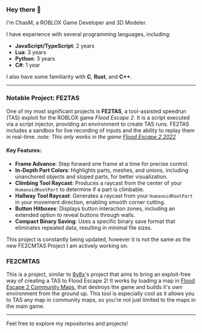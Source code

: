 ### Hey there 👋
I'm ChasM, a ROBLOX Game Developer and 3D Modeler.

I have experience with several programming languages, including:
- **JavaScript/TypeScript**: 2 years
- **Lua**: 3 years
- **Python**: 3 years
- **C#**: 1 year

I also have some familiarity with **C**, **Rust**, and **C++**.

---

### Notable Project: FE2TAS

One of my most significant projects is **FE2TAS**, a tool-assisted speedrun (TAS) exploit for the ROBLOX game *Flood Escape 2*. It is a script executed via a script injector, providing an environment to create TAS runs. FE2TAS includes a sandbox for live recording of inputs and the ability to replay them in real-time. *note: This only works in the game [Flood Escape 2 2022](https://www.roblox.com/games/95410451364746/FE2-2022)*

#### Key Features:
- **Frame Advance**: Step forward one frame at a time for precise control.
- **In-Depth Part Colors**: Highlights parts, meshes, and unions, including unanchored objects and sloped parts, for better visualization.
- **Climbing Tool Raycast**: Produces a raycast from the center of your `HumanoidRootPart` to determine if a part is climbable.
- **Hallway Tool Raycast**: Generates a raycast from your `HumanoidRootPart` in your movement direction, enabling smooth corner cutting.
- **Button Hitboxes**: Displays button interaction zones, including an extended option to reveal buttons through walls.
- **Compact Binary Saving**: Uses a specific binary save format that eliminates repeated data, resulting in minimal file sizes.

This project is constantly being updated, however it is not the same as the new FE2CMTAS Project I am actively working on.

### FE2CMTAS

This is a project, similar to [8y8x](https://github.com/8y8x)'s project that aims to bring an exploit-free way of creating a TAS to Flood Escape 2!
It works by loading a map in [Flood Escape 2 Community Maps](), that destroys the game and builds it's own environment from the ground up.  This tool is especially cool as it allows you to TAS any map in community maps, so you're not just limited to the maps in the main game.

---

Feel free to explore my repositories and projects!

<!--
**ChasMdev/ChasMdev** is a ✨ _special_ ✨ repository because its `README.md` (this file) appears on your GitHub profile.

Here are some ideas to get you started:

- 🔭 I’m currently working on ...
- 🌱 I’m currently learning ...
- 👯 I’m looking to collaborate on ...
- 🤔 I’m looking for help with ...
- 💬 Ask me about ...
- 📫 How to reach me: ...
- 😄 Pronouns: ...
- ⚡ Fun fact: ...
-->
